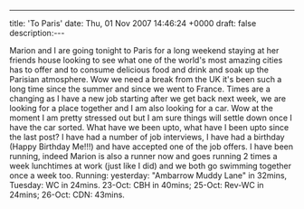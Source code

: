 ---
title: 'To Paris'
date: Thu, 01 Nov 2007 14:46:24 +0000
draft: false
description:---

Marion and I are going tonight to Paris for a long weekend staying at her friends house looking to see what one of the world's most amazing cities has to offer and to consume delicious food and drink and soak up the Parisian atmosphere. Wow we need a break from the UK it's been such a long time since the summer and since we went to France. Times are a changing as I have a new job starting after we get back next week, we are looking for a place together and I am also looking for a car. Wow at the moment I am pretty stressed out but I am sure things will settle down once I have the car sorted. What have we been upto, what have I been upto since the last post? I have had a number of job interviews, I have had a birthday (Happy Birthday Me!!!) and have accepted one of the job offers. I have been running, indeed Marion is also a runner now and goes running 2 times a week lunchtimes at work (just like I did) and we both go swimming together once a week too. Running: yesterday: "Ambarrow Muddy Lane" in 32mins, Tuesday: WC in 24mins. 23-Oct: CBH in 40mins; 25-Oct: Rev-WC in 24mins; 26-Oct: CDN: 43mins.